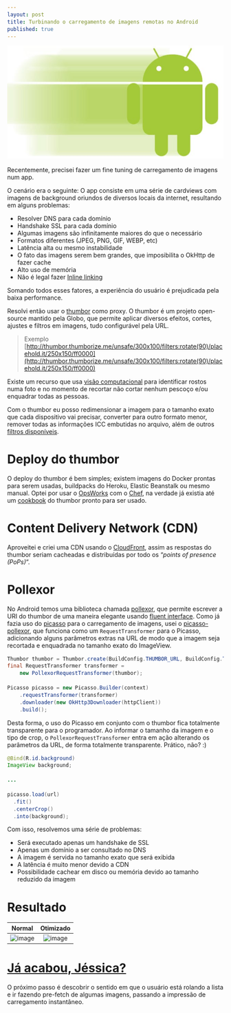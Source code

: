 ```yaml
---
layout: post
title: Turbinando o carregamento de imagens remotas no Android
published: true
---
```


![image](/public/2016-01-28-turbinando-o-carregamento-de-imagens-remotas-no-android/android-fast.jpg)

Recentemente, precisei fazer um fine tuning de carregamento de imagens num app.

O cenário era o seguinte:
O app consiste em uma série de cardviews com imagens de background oriundos de diversos locais da internet, resultando em alguns problemas:

* Resolver DNS para cada domínio
* Handshake SSL para cada domínio
* Algumas imagens são infinitamente maiores do que o necessário
* Formatos diferentes (JPEG, PNG, GIF, WEBP, etc)
* Latência alta ou mesmo instabilidade
* O fato das imagens serem bem grandes, que imposibilita o OkHttp de fazer cache
* Alto uso de memória
* Não é legal fazer [Inline linking](https://en.wikipedia.org/wiki/Inline_linking)

Somando todos esses fatores, a experiência do usuário é prejudicada pela baixa performance.

Resolvi então usar o [thumbor](http://thumborize.me/) como proxy. O thumbor é um projeto open-source mantido pela Globo, que permite aplicar diversos efeitos, cortes, ajustes e filtros em imagens, tudo configurável pela URL.

> Exemplo
> [http://thumbor.thumborize.me/unsafe/300x100/filters:rotate(90)/placehold.it/250x150/ff0000](http://thumbor.thumborize.me/unsafe/300x100/filters:rotate(90)/placehold.it/250x150/ff0000)

Existe um recurso que usa [visão computacional](http://opencv.org/) para identificar rostos numa foto e no momento de recortar não cortar nenhum pescoço e/ou enquadrar todas as pessoas.

Com o thumbor eu posso redimensionar a imagem para o tamanho exato que cada dispositivo vai precisar, converter para outro formato menor, remover todas as informações ICC embutidas no arquivo, além de outros [filtros disponíveis](https://github.com/thumbor/thumbor/wiki/Filters).

Deploy do thumbor
=================
O deploy do thumbor é bem simples; existem imagens do Docker prontas para serem usadas, buildpacks do Heroku, Elastic Beanstalk ou mesmo manual.
Optei por usar o [OpsWorks](https://aws.amazon.com/opsworks/) com o [Chef](https://www.chef.io/chef/), na verdade já existia até um [cookbook](https://github.com/zanui/chef-thumbor) do thumbor pronto para ser usado.

Content Delivery Network (CDN)
==============================
Aproveitei e criei uma CDN usando o [CloudFront](https://aws.amazon.com/cloudfront/), assim as respostas do thumbor seriam cacheadas e distribuídas por todo os “_points of presence (PoPs)_”.

Pollexor
========
No Android temos uma biblioteca chamada [pollexor](https://github.com/square/pollexor), que permite escrever a URI do thumbor de uma maneira elegante usando [fluent interface](https://en.wikipedia.org/wiki/Fluent_interface).
Como já fazia uso do [picasso](http://square.github.io/picasso/) para o carregamento de imagens, usei o [picasso-pollexor](https://github.com/square/picasso/tree/master/picasso-pollexor), que funciona como um `RequestTransformer` para o Picasso, adicionando alguns parâmetros extras na URL de modo que a imagem seja recortada e enquadrada no tamanho exato do ImageView.

```java
Thumbor thumbor = Thumbor.create(BuildConfig.THUMBOR_URL, BuildConfig.THUMBOR_KEY);
final RequestTransformer transformer =
    new PollexorRequestTransformer(thumbor);

Picasso picasso = new Picasso.Builder(context)
    .requestTransformer(transformer)
    .downloader(new OkHttp3Downloader(httpClient))
    .build();
```

Desta forma, o uso do Picasso em conjunto com o thumbor fica totalmente transparente para o programador. Ao informar o tamanho da imagem e o tipo de crop, o `PollexorRequestTransformer` entra em ação alterando os parâmetros da URL, de forma totalmente transparente. Prático, não? :)

``` java
@Bind(R.id.background)
ImageView background;

...

picasso.load(url)
  .fit()
  .centerCrop()
  .into(background);
```

Com isso, resolvemos uma série de problemas:

* Será executado apenas um handshake de SSL
* Apenas um domínio a ser consultado no DNS
* A imagem é servida no tamanho exato que será exibida
* A latência é muito menor devido a CDN
* Possibilidade cachear em disco ou memória devido ao tamanho reduzido da imagem

Resultado
=========

| Normal | Otimizado |
| :---:|:---: |
| ![image](/public/2016-01-28-turbinando-o-carregamento-de-imagens-remotas-no-android/normal.gif) | ![image](/public/2016-01-28-turbinando-o-carregamento-de-imagens-remotas-no-android/optimized.gif) |

[Já acabou, Jéssica?](http://i.imgur.com/eJKIQEl.jpg)
=====================================================

O próximo passo é descobrir o sentido em que o usuário está rolando a lista e ir fazendo pre-fetch de algumas imagens, passando a impressão de carregamento instantâneo.
